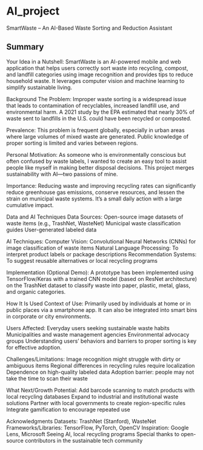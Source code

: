 
# AI_project
SmartWaste – An AI-Based Waste Sorting and Reduction Assistant
## Summary



Your Idea in a Nutshell:
SmartWaste is an AI-powered mobile and web application that helps users correctly sort waste into recycling, compost, and landfill categories using image recognition and provides tips to reduce household waste. It leverages computer vision and machine learning to simplify sustainable living.

Background
The Problem:
Improper waste sorting is a widespread issue that leads to contamination of recyclables, increased landfill use, and environmental harm. A 2021 study by the EPA estimated that nearly 30% of waste sent to landfills in the U.S. could have been recycled or composted.

Prevalence:
This problem is frequent globally, especially in urban areas where large volumes of mixed waste are generated. Public knowledge of proper sorting is limited and varies between regions.

Personal Motivation:
As someone who is environmentally conscious but often confused by waste labels, I wanted to create an easy tool to assist people like myself in making better disposal decisions. This project merges sustainability with AI—two passions of mine.

Importance:
Reducing waste and improving recycling rates can significantly reduce greenhouse gas emissions, conserve resources, and lessen the strain on municipal waste systems. It’s a small daily action with a large cumulative impact.

Data and AI Techniques
Data Sources:
Open-source image datasets of waste items (e.g., TrashNet, WasteNet)
Municipal waste classification guides
User-generated labeled data 

AI Techniques:
Computer Vision: Convolutional Neural Networks (CNNs) for image classification of waste items
Natural Language Processing: To interpret product labels or package descriptions
Recommendation Systems: To suggest reusable alternatives or local recycling programs

Implementation (Optional Demo):
A prototype has been implemented using TensorFlow/Keras with a trained CNN model (based on ResNet architecture) on the TrashNet dataset to classify waste into paper, plastic, metal, glass, and organic categories.

How It Is Used
Context of Use:
Primarily used by individuals at home or in public places via a smartphone app. It can also be integrated into smart bins in corporate or city environments.

Users Affected:
Everyday users seeking sustainable waste habits
Municipalities and waste management agencies
Environmental advocacy groups
Understanding users’ behaviors and barriers to proper sorting is key for effective adoption.

Challenges/Limitations:
Image recognition might struggle with dirty or ambiguous items
Regional differences in recycling rules require localization
Dependence on high-quality labeled data
Adoption barrier: people may not take the time to scan their waste

What Next/Growth Potential:
Add barcode scanning to match products with local recycling databases
Expand to industrial and institutional waste solutions
Partner with local governments to create region-specific rules
Integrate gamification to encourage repeated use

Acknowledgments
Datasets: TrashNet (Stanford), WasteNet
Frameworks/Libraries: TensorFlow, PyTorch, OpenCV
Inspiration: Google Lens, Microsoft Seeing AI, local recycling programs
Special thanks to open-source contributors in the sustainable tech community

